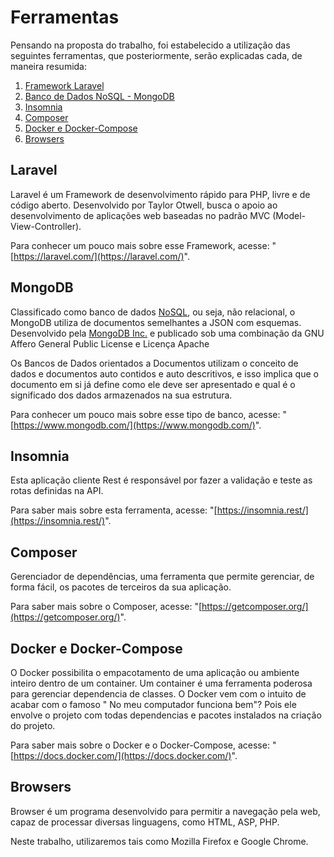 # Ferramentas

Pensando na proposta do trabalho, foi estabelecido a utilização das seguintes ferramentas, que posteriormente, serão explicadas cada, de maneira resumida: 

1. [Framework Laravel](ferramentas.md#laravel)
2. [Banco de Dados NoSQL - MongoDB](ferramentas.md#mongodb)
3. [Insomnia](ferramentas.md#insomnia)
4. [Composer](ferramentas.md#composer)
5. [Docker e Docker-Compose](ferramentas.md#docker)
6. [Browsers](ferramentas.md#browsers)

## Laravel

Laravel é um Framework de desenvolvimento rápido para PHP, livre e de código aberto. Desenvolvido por Taylor Otwell, busca o apoio ao desenvolvimento de aplicações web baseadas no padrão MVC \(Model-View-Controller\).

Para conhecer um pouco mais sobre esse Framework, acesse: "[https://laravel.com/](https://laravel.com/)".

## MongoDB

Classificado como banco de dados [NoSQL](https://pt.wikipedia.org/wiki/NoSQL), ou seja, não relacional, o MongoDB utiliza de documentos semelhantes a JSON com esquemas. Desenvolvido pela [MongoDB Inc.](https://pt.wikipedia.org/wiki/MongoDB_Inc.) e publicado sob uma combinação da GNU Affero General Public License e Licença Apache

Os Bancos de Dados orientados a Documentos utilizam o conceito de dados e documentos auto contidos e auto descritivos, e isso implica que o documento em si já define como ele deve ser apresentado e qual é o significado dos dados armazenados na sua estrutura.

Para conhecer um pouco mais sobre esse tipo de banco, acesse: "[https://www.mongodb.com/](https://www.mongodb.com/)".

## Insomnia

Esta aplicação cliente Rest é responsável por fazer a validação e teste as rotas definidas na API.

Para saber mais sobre esta ferramenta, acesse: "[https://insomnia.rest/](https://insomnia.rest/)".

## Composer

Gerenciador de dependências, uma ferramenta que permite gerenciar, de forma fácil, os pacotes de terceiros da sua aplicação.

Para saber mais sobre o Composer, acesse: "[https://getcomposer.org/](https://getcomposer.org/)".

## Docker e Docker-Compose

O Docker possibilita o empacotamento de uma aplicação ou ambiente inteiro dentro de um container. Um container é uma ferramenta poderosa para gerenciar dependencia de classes. O Docker vem com o intuito de acabar com o famoso " No meu computador funciona bem"? Pois ele envolve o projeto com todas dependencias e pacotes instalados na criação do projeto.

Para saber mais sobre o Docker e o Docker-Compose, acesse: "[https://docs.docker.com/](https://docs.docker.com/)".

## Browsers

Browser é um programa desenvolvido para permitir a navegação pela web, capaz de processar diversas linguagens, como HTML, ASP, PHP.

Neste trabalho, utilizaremos tais como Mozilla Firefox e Google Chrome.

